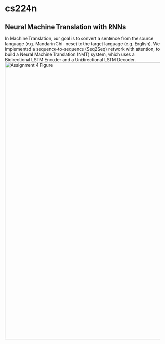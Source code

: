 # cs224n
## Neural Machine Translation with RNNs
In Machine Translation, our goal is to convert a sentence from the source language (e.g. Mandarin Chi-
nese) to the target language (e.g. English). We implemented a sequence-to-sequence
(Seq2Seq) network with attention, to build a Neural Machine Translation (NMT) system, which uses a Bidirectional LSTM
Encoder and a Unidirectional LSTM Decoder.
<img width="1237" height="901" alt="Assignment 4 Figure" src="https://github.com/user-attachments/assets/78618fb3-b705-4c2f-b4de-7b1abcdb8f0e" />

